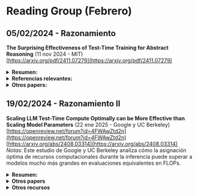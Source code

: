 # Reading Group (Febrero)

## 05/02/2024 - Razonamiento

**The Surprising Effectiveness of Test-Time Training for Abstract Reasoning** (11 nov 2024 - MIT)  
[https://arxiv.org/pdf/2411.07279](https://arxiv.org/pdf/2411.07279)  

<details markdown="1">
  <summary><strong>Resumen: </strong></summary>
  
  <br>

  *Key points*:
  
  * TTT - *Test-Time Training*. Ajuste temporal de parámetros del modelo en tiempo de inferencia.
  * La construcción del conjunto de datos de entrenamiento es muy específico para el problema del ARC (*Abstraction and Reasoning Corpus*).
  * Estudio de ablación sólido.

  <br>

  Este estudio investiga la eficacia del entrenamiento en tiempo de prueba (*Test-Time Training*) para mejorar las capacidades de razonamiento de los modelos de lenguaje, utilizando el Abstraction and Reasoning Corpus (ARC) como referencia. Mediante experimentos sistemáticos, se identifican tres componentes cruciales para el éxito del TTT basado en in-context learning: (1) ajuste fino inicial en tareas similares, (2) estrategia de entrenamiento (creación del dataset de entrenamiento y función de pérdida) y (3) modelo de inferencia (modelo de inferencia aumentada — ojo con greedy decoding, usan transformaciones —, esquemas de votación). Por último, se añade el TTT a un modelo inductivo (BARC), mejorando significativamente su rendimiento.

  </details>

<details markdown="1">
  <summary><strong>Referencias relevantes:</strong></summary>
  
  <br>

  * **Combining Induction and Transduction for Abstract Reasoning** (4 nov 2024 - Cornell, Autodesk)  
    [https://arxiv.org/abs/2411.02272](https://arxiv.org/abs/2411.02272)  
    *Notas*: Este estudio investiga si, al aprender una correspondencia entrada-salida a partir de muy pocos ejemplos, es mejor inferir primero una función latente que explique los ejemplos o predecir directamente nuevas salidas de prueba. Entrena en variaciones sintéticas de programas en Python que resuelven tareas del ARC. Encuentra que los modelos inductivos y transductivos resuelven diferentes tipos de problemas de prueba, y que combinarlos se aproxima al rendimiento humano en el ARC.
  * **Addressing the Abstraction and Reasoning Corpus via Procedural Example Generation** (10 abr 2024 - ETH Zurich)  
    [https://arxiv.org/abs/2404.07353](https://arxiv.org/abs/2404.07353)  
    *Notas*: Este trabajo presenta un código para generar procedimentalmente ejemplos para las tareas de entrenamiento del ARC. Para cada una de las 400 tareas, se creó un generador de ejemplos que sigue la lógica de transformación de los ejemplos originales. Esto permite realizar una amplia gama de experimentos que pueden ser pasos importantes hacia avances en el benchmark.
  </details>

<details markdown="1">
  <summary><strong>Otros papers:</strong></summary>
  <br>

  - **STaR: Bootstrapping Reasoning With Reasoning** (20 may 2022 - Google Research)  
    [https://arxiv.org/abs/2203.14465](https://arxiv.org/abs/2203.14465)  
    *Notas*: Primeros intentos de razonamiento.
  - **Scaling of Search and Learning: A Roadmap to Reproduce o1 from Reinforcement Learning Perspective** (18 dic 2024 - Shanghai AI Laboratory)  
    [https://arxiv.org/abs/2412.14135](https://arxiv.org/abs/2412.14135)  
    *Notas*: Supuesta arquitectura de o1.
  - **DeepSeek-R1** (19 feb 2025 - DeepSeek)  
    [https://github.com/deepseek-ai/DeepSeek-R1/blob/main/DeepSeek_R1.pdf](https://github.com/deepseek-ai/DeepSeek-R1/blob/main/DeepSeek_R1.pdf)  
    *Notas*: Modelo *open source*.
  - **DeepSeekMath: Pushing the Limits of Mathematical Reasoning in Open Language Models** (5 feb 2024 - DeepSeek)  
    [https://arxiv.org/abs/2402.03300](https://arxiv.org/abs/2402.03300)  
    *Notas*: Este trabajo presenta *DeepSeekMath 7B*, un modelo que amplía las capacidades de *DeepSeek-Coder-Base-v1.5 7B* mediante un preentrenamiento adicional con 120.000 millones de tokens relacionados con matemáticas. El modelo logra una puntuación del 51,7% en el benchmark MATH sin depender de herramientas externas ni técnicas de votación, acercándose al rendimiento de modelos como *Gemini-Ultra* y *GPT-4*. Además, se desarrolla el modelo de aprendizaje por refuerzo (RL) utilizado en R1.
  - **Scaling LLM Test-Time Compute Optimally can be More Effective than Scaling Model Parameters** (22 ene 2025 - Google y UC Berkeley)  
    [https://openreview.net/forum?id=4FWAwZtd2n](https://openreview.net/forum?id=4FWAwZtd2n)  
    *Notas*: Este estudio de Google y UC Berkeley analiza cómo la asignación óptima de recursos computacionales durante la inferencia puede superar a modelos mucho más grandes en evaluaciones equivalentes en FLOPs.
  - **Inference-Time Scaling for Diffusion Models beyond Scaling Denoising Steps** (enero 2025 - DeepMind)  
    [https://arxiv.org/abs/2501.09732](https://arxiv.org/abs/2501.09732)  
    *Notas*: Este trabajo investiga cómo el rendimiento de los modelos de difusión puede mejorar con un aumento en el cómputo durante la inferencia, más allá de simplemente incrementar los pasos de *denoising*.
  - **The Lessons of Developing Process Reward Models in Mathematical Reasoning** (enero 2025 - QWEN)  
    [https://arxiv.org/abs/2501.07301](https://arxiv.org/abs/2501.07301)  
    *Notas*: El equipo de *QWEN* presenta prácticas y lecciones en la construcción de modelos de recompensa de procesos para el razonamiento matemático, destacando desafíos en la anotación de datos y metodologías de evaluación.
  
  </details>

## 19/02/2024 - Razonamiento II

**Scaling LLM Test-Time Compute Optimally can be More Effective than Scaling Model Parameters** (22 ene 2025 - Google y UC Berkeley)  
[https://openreview.net/forum?id=4FWAwZtd2n](https://openreview.net/forum?id=4FWAwZtd2n)  
[https://arxiv.org/abs/2408.03314](https://arxiv.org/abs/2408.03314)  
*Notas*: Este estudio de Google y UC Berkeley analiza cómo la asignación óptima de recursos computacionales durante la inferencia puede superar a modelos mucho más grandes en evaluaciones equivalentes en FLOPs.

<details markdown="1">
  <summary><strong>Resumen:</strong></summary>
  <br>

  *Key points*:

  - PRM (*Process Review Models*): Process Review Models
  - ORM (*Output Review Model*): Output Review Model
  - Modelos de revisión.
  - Estimación de la dificultad del problema.

  <br>

  El artículo analiza cómo el uso de un mayor tiempo de cómputo durante la inferencia en modelos grandes de lenguaje (LLM) puede mejorar su rendimiento en tareas complejas. Los autores investigan dos mecanismos principales para escalar el cómputo en tiempo de prueba:
  1. **Búsqueda guiada por modelos de recompensa verificadores basados en procesos densos**: este enfoque implica generar múltiples respuestas y evaluarlas mediante un modelo verificador para seleccionar la más adecuada.
  2. **Actualización adaptativa de la distribución de respuestas del modelo**: en este caso, el modelo ajusta dinámicamente sus respuestas.
  </details>

<details markdown="1">
  <summary><strong>Otros papers</strong></summary>
  <br>

  - **Competitive Programming with Large Reasoning Models** (febrero 2025 - OpenAI)  
    [https://arxiv.org/abs/2502.06807](https://arxiv.org/abs/2502.06807)  
    *Notas*: Este estudio demuestra que el uso de aprendizaje por refuerzo (*reinforcement learning*, RL) en modelos de lenguaje de gran tamaño mejora significativamente el rendimiento en tareas complejas de programación y razonamiento.
  - **Scaling up Test-Time Compute with Latent Reasoning: A Recurrent Depth Approach** (febrero 2025 - Max Plank Institute, Universidad de Maryland y Lawrence Livermore National Laboratory)  
    [https://arxiv.org/abs/2502.05171](https://arxiv.org/abs/2502.05171)  
    *Notas*: Arquitectura que escala el cómputo en tiempo de prueba mediante razonamiento implícito en el espacio latente.
  - **Transformer²: Self-Adaptive LLMs** (enero 2025 - Sakana AI)  
    [https://sakana.ai/transformer-squared/](https://sakana.ai/transformer-squared/)  
    *Notas*: Sistema de aprendizaje automático que ajusta dinámicamente sus pesos para adaptarse a diversas tareas en tiempo real. Utilizando **descomposición en valores singulares y aprendizaje por refuerzo** (*singular value decomposition and reinforcement learning*), este enfoque permite que los modelos de lenguaje se adapten a nuevas tareas sin necesidad de reentrenamiento extenso, mejorando la eficiencia y el rendimiento en tareas específicas.
  - **Titans: Learning to Memorize at Test Time** (diciembre 2024 - Google Research)  
    [https://arxiv.org/abs/2501.00663](https://arxiv.org/abs/2501.00663)  
    *Notas*: Este estudio introduce un nuevo módulo de memoria neural a largo plazo que aprende a memorizar el contexto histórico y asiste al mecanismo de atención para enfocarse en el contexto actual, utilizando información del pasado distante, escalando eficientemente a ventanas de contexto mayores a 2 millones.
  </details>

<details markdown="1">
  <summary><strong>Otros recursos</strong></summary>
  <br>

  Aprendizaje por refuerzo:
  - **DeepScaleR-1.5B-Preview** (febrero 2025 - Agentica)  
    [https://huggingface.co/agentica-org/DeepScaleR-1.5B-Preview](https://huggingface.co/agentica-org/DeepScaleR-1.5B-Preview)  
    *Notas*: *DeepScaleR-1.5B-Preview* es un modelo de lenguaje ajustado a partir de *DeepSeek-R1-Distilled-Qwen-1.5B* utilizando aprendizaje por refuerzo distribuido.
  - **TinyZero: Reproducing DeepSeek R1-Zero** (febrero 2025 - Jiayi Pan - Berkeley)  
    [https://github.com/Jiayi-Pan/TinyZero](https://github.com/Jiayi-Pan/TinyZero)  
    *Notas*: *TinyZero* es una implementación accesible y minimalista de *DeepSeek R1-Zero*, enfocada en tareas de cuenta regresiva y multiplicación.
  - **R1-V: Reinforcing Generalization in Vision-Language Models with Less Than $3** (febrero 2025 - Deep-Agent)  
    [https://github.com/Deep-Agent/R1-V](https://github.com/Deep-Agent/R1-V)  
    *Notas*: *R1-V* demuestra que el aprendizaje por refuerzo con recompensas verificables supera al ajuste supervisado tradicional en modelos visión-lenguaje.
  - **Reinforcement Fine-Tuning—12 Days of OpenAI: Day 2** (diciembre 2024 - OpenAI)  
    [https://www.youtube.com/watch?v=yCIYS9fx56U](https://www.youtube.com/watch?v=yCIYS9fx56U)  
    [https://openai.com/form/rft-research-program/](https://openai.com/form/rft-research-program/)  
    *Notas*: Miembros del equipo de OpenAI presentan el programa de investigación sobre ajuste fino mediante refuerzo, destacando su importancia en el desarrollo de modelos de lenguaje más precisos y eficientes.
  
  </details>





